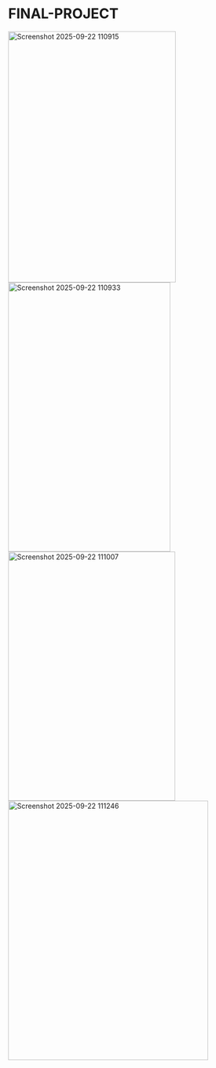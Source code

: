 # FINAL-PROJECT
<img width="341" height="510" alt="Screenshot 2025-09-22 110915" src="https://github.com/user-attachments/assets/026268c5-4356-4d5e-8c40-1b73ca8015f1" />
<img width="330" height="547" alt="Screenshot 2025-09-22 110933" src="https://github.com/user-attachments/assets/1522d312-333f-4dea-b27a-c0a1597486f6" />
<img width="340" height="506" alt="Screenshot 2025-09-22 111007" src="https://github.com/user-attachments/assets/607aae8b-5127-448c-bfb8-57313d32e245" />
<img width="407" height="527" alt="Screenshot 2025-09-22 111246" src="https://github.com/user-attachments/assets/6e8800db-6146-486d-a519-be2b2a86540a" />

